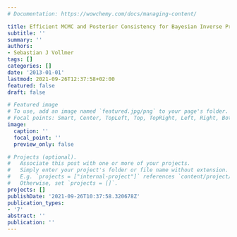 ```yaml
---
# Documentation: https://wowchemy.com/docs/managing-content/

title: Efficient MCMC and Posterior Consistency for Bayesian Inverse Problems
subtitle: ''
summary: ''
authors:
- Sebastian J Vollmer
tags: []
categories: []
date: '2013-01-01'
lastmod: 2021-09-26T12:37:58+02:00
featured: false
draft: false

# Featured image
# To use, add an image named `featured.jpg/png` to your page's folder.
# Focal points: Smart, Center, TopLeft, Top, TopRight, Left, Right, BottomLeft, Bottom, BottomRight.
image:
  caption: ''
  focal_point: ''
  preview_only: false

# Projects (optional).
#   Associate this post with one or more of your projects.
#   Simply enter your project's folder or file name without extension.
#   E.g. `projects = ["internal-project"]` references `content/project/deep-learning/index.md`.
#   Otherwise, set `projects = []`.
projects: []
publishDate: '2021-09-26T10:37:58.320678Z'
publication_types:
- '7'
abstract: ''
publication: ''
---
```

